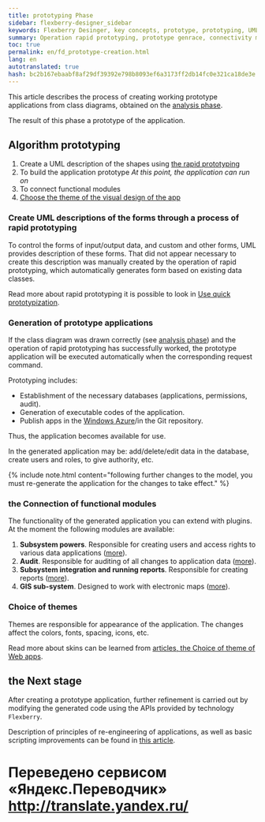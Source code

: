 ```yaml
--- 
title: prototyping Phase 
sidebar: flexberry-designer_sidebar 
keywords: Flexberry Desinger, key concepts, prototype, prototyping, UML, generation, steps for creating application modules 
summary: Operation rapid prototyping, prototype genrace, connectivity modules 
toc: true 
permalink: en/fd_prototype-creation.html 
lang: en 
autotranslated: true 
hash: bc2b167ebaabf8af29df39392e798b8093ef6a3173ff2db14fc0e321ca18de3e 
--- 
```


This article describes the process of creating working prototype applications from class diagrams, obtained on the [analysis phase](fd_analys.html). 

The result of this phase a prototype of the application. 

## Algorithm prototyping 

1. Create a UML description of the shapes using [the rapid prototyping](fd_using-quick-prototyping.html) 
2. To build the application prototype 
*At this point, the application can run on* 
3. To connect functional modules 
4. [Choose the theme of the visual design of the app](fa_choose-theme.html) 

### Create UML descriptions of the forms through a process of rapid prototyping 

To control the forms of input/output data, and custom and other forms, UML provides description of these forms. That did not appear necessary to create this description was manually created by the operation of rapid prototyping, which automatically generates form based on existing data classes. 

Read more about rapid prototyping it is possible to look in [Use quick prototypization](fd_using-quick-prototyping.html). 

### Generation of prototype applications 

If the class diagram was drawn correctly (see [analysis phase](fd_analys.html)) and the operation of rapid prototyping has successfully worked, the prototype application will be executed automatically when the corresponding request command. 

Prototyping includes: 
* Establishment of the necessary databases (applications, permissions, audit). 
* Generation of executable codes of the application. 
* Publish apps in the [Windows Azure](http://www.windowsazure.com)/in the Git repository. 

Thus, the application becomes available for use. 

In the generated application may be: add/delete/edit data in the database, create users and roles, to give authority, etc. 

{% include note.html content="following further changes to the model, you must re-generate the application for the changes to take effect." %} 

### the Connection of functional modules 

The functionality of the generated application you can extend with plugins. At the moment the following modules are available: 

1. **Subsystem powers**. Responsible for creating users and access rights to various data applications ([more](efs_secutity.html)). 
2. **Audit**. Responsible for auditing of all changes to application data ([more](fa_audit-web.html)). 
3. **Subsystem integration and running reports**. Responsible for creating reports ([more](fp_flex-reports.html)). 
4. **GIS sub-system**. Designed to work with electronic maps ([more](fg_landing_page.html)). 

### Choice of themes 

Themes are responsible for appearance of the application. The changes affect the colors, fonts, spacing, icons, etc. 

Read more about skins can be learned from [articles, the Choice of theme of Web apps](fa_choose-theme.html). 

## the Next stage 

After creating a prototype application, further refinement is carried out by modifying the generated code using the APIs provided by technology `Flexberry`. 

Description of principles of re-engineering of applications, as well as basic scripting improvements can be found in [this article](fd_application-development.html). 



 # Переведено сервисом «Яндекс.Переводчик» http://translate.yandex.ru/